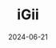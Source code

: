 ---  
layout: startup_page  
title: "iGii"  
id: "igii.uk"  
permalink: "/igiiigii.uk06212024/"  
website: "https://www.igii.uk/"  
funding_round: ""  
funding_amount: "£8.8M"  
investors: "Scottish National Investment Bank, Archangel Investors, Par Equity"  
about: "iGii produces Gii™, a 3D foam made from carbon atoms, offering the benefits of graphene without the scaling challenges. Its low-energy, chemical-free manufacturing process results in a cost-effective material with applications in various sensing technologies, notably in point-of-care diagnostics."  
markets: "Nanomaterials, Sensors, Healthcare, Biotechnology"  
hq: "Stirling, Scotland, United Kingdom"  
founded_year: "2016"  
linkedin: "https://www.linkedin.com/company/igii"  
twitter: "https://twitter.com/Int_Graphene"  
instagram: ""  
facebook: ""  
crunchbase: ""  
pitchbook: "https://pitchbook.com/profiles/company/452743-48"  

date_display: "21-Jun-2024"  
date: "2024-06-21"

# SEO Optimization  
meta_title: "iGii -  Funding (£8.8M)"  
meta_description: "iGii, iGii produces Gii™, a 3D foam made from carbon atoms, offering the benefits of graphene without the scaling challenges. Its low-energy, chemical-free ..."  
meta_keywords: "iGii, Nanomaterials, Sensors, Healthcare, Biotechnology,  funding"  
canonical_url: "https://startup.projectstartups.com/igiiigii.uk06212024/"  
---